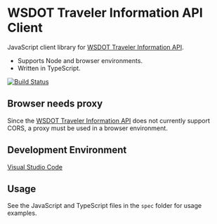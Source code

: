 WSDOT Traveler Information API Client
=====================================

JavaScript client library for [WSDOT Traveler Information API].

* Supports Node and browser environments.
* Written in TypeScript.

[![Build Status](https://travis-ci.org/WSDOT-GIS/wsdot-traveler-info-js.svg?branch=master)](https://travis-ci.org/WSDOT-GIS/wsdot-traveler-info-js)

Browser needs proxy
-------------------

Since the [WSDOT Traveler Information API] does not currently support CORS, a proxy must be used in a browser environment.

Development Environment
-----------------------

[Visual Studio Code]

Usage
-----

See the JavaScript and TypeScript files in the `spec` folder for usage examples.

[WSDOT Traveler Information API]:http://www.wsdot.wa.gov/Traffic/api/
[Visual Studio Code]:http://code.visualstudio.com/